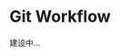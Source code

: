 <!--
 * @Author: SilvesterChiao
 * @Date: 2020-04-07 19:44:21
 * @LastEditors: SilvesterChiao
 * @LastEditTime: 2020-11-02 14:37:06
 -->
# Git Workflow

建设中...
